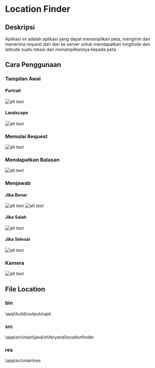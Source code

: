 # Location Finder

## Deskripsi

Aplikasi ini adalah aplikasi yang dapat menampilkan peta, mengirim dan menerima request dari dan ke server untuk mendapatkan longitude dan latitude suatu lokasi dan menampilkannya kepada peta.

## Cara Penggunaan
### Tampilan Awal
#### Portrait 
![alt text](http://i.imgur.com/yy3gJNb.png)
#### Landscape 
![alt text](http://i.imgur.com/sbLLuNm.png)

### Memulai Request
![alt text](http://i.imgur.com/NU0v5v0.png)

### Mendapatkan Balasan
![alt text](http://i.imgur.com/KEexoGp.png)

### Menjawab
#### Jika Benar
![alt text](http://i.imgur.com/tZxL58u.png)
![alt text](http://i.imgur.com/u63kdR8.png)

#### Jika Salah
![alt text](http://i.imgur.com/vK8TGmD.png)

#### Jika Selesai
![alt text](http://i.imgur.com/y4nUTDu.png)

### Kamera
![alt text](http://i.imgur.com/Ap64NR5.png)

## File Location
### bin
\app\build\outputs\apk
### src
\app\src\main\java\in\feryand\locationfinder
### res
\app\src\main\res
